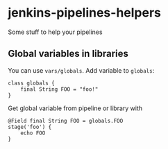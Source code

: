 # jenkins-pipelines-helpers
Some stuff to help your pipelines


## Global variables in libraries

You can use `vars/globals`. Add variable to `globals`:

```
class globals {
    final String FOO = "foo!"
}
```

Get global variable from pipeline or library with

```
@Field final String FOO = globals.FOO
stage('foo') {
    echo FOO
}
```

